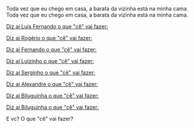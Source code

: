 Toda vez que eu chego em casa,
a barata da vizinha está na minha cama.
Toda vez que eu chego em casa,
a barata da vizinha está na minha cama.

[Diz aí Luis Fernando o que "cê" vai fazer:](LuisFernando/luisFernando.md)

[Diz aí Rogério o que "cê" vai fazer:](Rogerio/rogerio.md)

[Diz aí Fernando o que "cê" vai fazer:](Fernando/fernando.md)

[Diz aí Luizinho o que "cê" vai fazer:](Luizinho/luizinho.md)

[Diz aí Serginho o que "cê" vai fazer:](Serginho/serginho.md)

[Diz aí Alexandre o que "cê" vai fazer:](Alexandre/alexandre.md)

[Diz aí Biluguinha o que "cê" vai fazer:](Biluga/biluga.md)

[Diz aí Biluguinha o que "cê" vai fazer:](Pedro/pedro.md)

E vc? O que "cê" vai fazer?